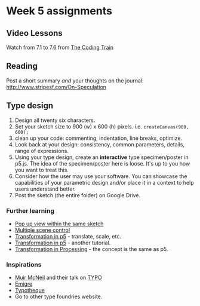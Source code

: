 # Week 5 assignments

## Video Lessons
Watch from 7.1 to 7.6 from [The Coding Train](https://www.youtube.com/playlist?list=PLRqwX-V7Uu6bI1SlcCRfLH79HZrFAtBvX)

## Reading
Post a short summary *and* your thoughts on the journal:
http://www.stripesf.com/On-Speculation

## Type design

1. Design all twenty six characters.
1. Set your sketch size to 900 (w) x 600 (h) pixels. i.e. `createCanvas(900, 600);`
1. clean up your code: commenting, indentation, line breaks, optimize.
1. Look back at your design: consistency, common parameters, details, range of expressions.
1. Using your type design, create an **interactive** type specimen/poster in p5.js. The idea of the specimen/poster here is loose. It's up to you how you want to treat this. 
1. Consider how the user may use your software. You can showcase the capabilities of your parametric design and/or place it in a context to help users understand better.
1. Post the sketch (the entire folder) on Google Drive.

### Further learning
- [Pop up view within the same sketch](http://codepen.io/cdaein/pen/mRvZaQ?editors=0010)
- [Multiple scene control](http://codepen.io/cdaein/pen/BpMgEg?editors=0010)
- [Transformation in p5](http://genekogan.com/code/p5js-transformations/) - translate, scale, etc.
- [Transformation in p5](http://creative-coding.decontextualize.com/transformations-and-functions/) - another tutorial.
- [Transformation in Processing](https://processing.org/tutorials/transform2d/) - the concept is the same as p5.

### Inspirations
- [Muir McNeil](http://www.muirmcneil.com) and their talk on [TYPO](http://www.typotalks.com/videos/muir-mcneil-2/)
- [Emigre](http://www.emigre.com/EmigreCatalog.php?cid=28)
- [Typotheque](https://www.typotheque.com/books)
- Go to other type foundries website.



